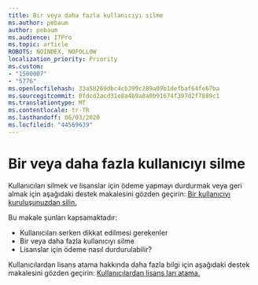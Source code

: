 ```yaml
---
title: Bir veya daha fazla kullanıcıyı silme
ms.author: pebaum
author: pebaum
ms.audience: ITPro
ms.topic: article
ROBOTS: NOINDEX, NOFOLLOW
localization_priority: Priority
ms.custom:
- "1500007"
- "5776"
ms.openlocfilehash: 33a58269dbc4cb399c289a09b1defbaf64fe67ba
ms.sourcegitcommit: 8fdcd2acd31e8a4b9a8a0b91674f397d2f7889c1
ms.translationtype: MT
ms.contentlocale: tr-TR
ms.lasthandoff: 06/03/2020
ms.locfileid: "44569639"
---
```

# <a name="delete-one-or-more-users"></a>Bir veya daha fazla kullanıcıyı silme

Kullanıcıları silmek ve lisanslar için ödeme yapmayı durdurmak veya geri almak için aşağıdaki destek makalesini gözden geçirin: [Bir kullanıcıyı kuruluşunuzdan silin.](https://docs.microsoft.com/microsoft-365/admin/add-users/delete-a-user?view=o365-worldwide)

Bu makale şunları kapsamaktadır:

- Kullanıcıları serken dikkat edilmesi gerekenler
- Bir veya daha fazla kullanıcıyı silme
- Lisanslar için ödeme nasıl durdurulabilir?

Kullanıcılardan lisans atama hakkında daha fazla bilgi için aşağıdaki destek makalesini gözden geçirin: [Kullanıcılardan lisans ları atama.](https://docs.microsoft.com/microsoft-365/admin/manage/remove-licenses-from-users?view=o365-worldwide)
